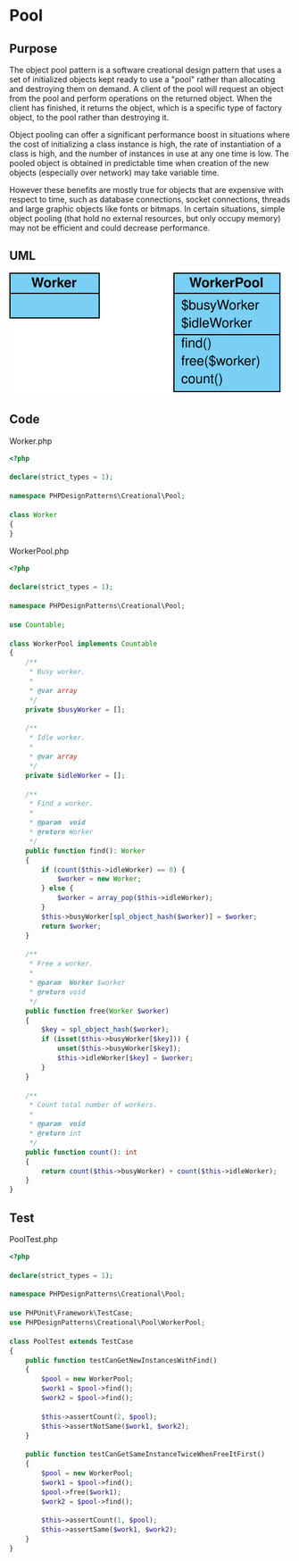 # Pool

## Purpose

The object pool pattern is a software creational design pattern that uses a set of initialized objects kept ready to use a "pool" rather than allocating and destroying them on demand. A client of the pool will request an object from the pool and perform operations on the returned object. When the client has finished, it returns the object, which is a specific type of factory object, to the pool rather than destroying it.

Object pooling can offer a significant performance boost in situations where the cost of initializing a class instance is high, the rate of instantiation of a class is high, and the number of instances in use at any one time is low. The pooled object is obtained in predictable time when creation of the new objects (especially over network) may take variable time.

However these benefits are mostly true for objects that are expensive with respect to time, such as database connections, socket connections, threads and large graphic objects like fonts or bitmaps. In certain situations, simple object pooling (that hold no external resources, but only occupy memory) may not be efficient and could decrease performance.

## UML

[![Pool][UML-image]][UML-url]

## Code

Worker.php

```php
<?php

declare(strict_types = 1);

namespace PHPDesignPatterns\Creational\Pool;

class Worker
{
}

```

WorkerPool.php

```php
<?php

declare(strict_types = 1);

namespace PHPDesignPatterns\Creational\Pool;

use Countable;

class WorkerPool implements Countable
{
    /**
     * Busy worker.
     *
     * @var array
     */
    private $busyWorker = [];

    /**
     * Idle worker.
     *
     * @var array
     */
    private $idleWorker = [];

    /**
     * Find a worker.
     *
     * @param  void
     * @return Worker
     */
    public function find(): Worker
    {
        if (count($this->idleWorker) == 0) {
            $worker = new Worker;
        } else {
            $worker = array_pop($this->idleWorker);
        }
        $this->busyWorker[spl_object_hash($worker)] = $worker;
        return $worker;
    }

    /**
     * Free a worker.
     *
     * @param  Worker $worker
     * @return void
     */
    public function free(Worker $worker)
    {
        $key = spl_object_hash($worker);
        if (isset($this->busyWorker[$key])) {
            unset($this->busyWorker[$key]);
            $this->idleWorker[$key] = $worker;
        }
    }

    /**
     * Count total number of workers.
     *
     * @param  void
     * @return int
     */
    public function count(): int
    {
        return count($this->busyWorker) + count($this->idleWorker);
    }
}

```

## Test

PoolTest.php

```php
<?php

declare(strict_types = 1);

namespace PHPDesignPatterns\Creational\Pool;

use PHPUnit\Framework\TestCase;
use PHPDesignPatterns\Creational\Pool\WorkerPool;

class PoolTest extends TestCase
{
    public function testCanGetNewInstancesWithFind()
    {
        $pool = new WorkerPool;
        $work1 = $pool->find();
        $work2 = $pool->find();

        $this->assertCount(2, $pool);
        $this->assertNotSame($work1, $work2);
    }

    public function testCanGetSameInstanceTwiceWhenFreeItFirst()
    {
        $pool = new WorkerPool;
        $work1 = $pool->find();
        $pool->free($work1);
        $work2 = $pool->find();

        $this->assertCount(1, $pool);
        $this->assertSame($work1, $work2);
    }
}

```



[UML-image]: https://raw.githubusercontent.com/kuriv/kuriv.github.io/master/.cloud/phpdp/Creational/Pool/Pool.svg?sanitize=true
[UML-url]: https://github.com/kuriv/phpdp/tree/master/src/Creational/Pool